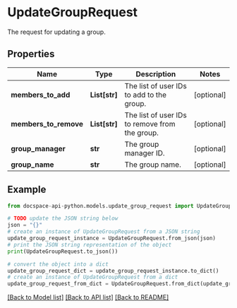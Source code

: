 # UpdateGroupRequest
The request for updating a group.

## Properties

Name | Type | Description | Notes
------------ | ------------- | ------------- | -------------
**members_to_add** | **List[str]** | The list of user IDs to add to the group. | [optional] 
**members_to_remove** | **List[str]** | The list of user IDs to remove from the group. | [optional] 
**group_manager** | **str** | The group manager ID. | [optional] 
**group_name** | **str** | The group name. | [optional] 

## Example

```python
from docspace-api-python.models.update_group_request import UpdateGroupRequest

# TODO update the JSON string below
json = "{}"
# create an instance of UpdateGroupRequest from a JSON string
update_group_request_instance = UpdateGroupRequest.from_json(json)
# print the JSON string representation of the object
print(UpdateGroupRequest.to_json())

# convert the object into a dict
update_group_request_dict = update_group_request_instance.to_dict()
# create an instance of UpdateGroupRequest from a dict
update_group_request_from_dict = UpdateGroupRequest.from_dict(update_group_request_dict)
```
[[Back to Model list]](../README.md#documentation-for-models) [[Back to API list]](../README.md#documentation-for-api-endpoints) [[Back to README]](../README.md)


